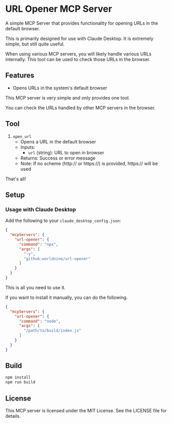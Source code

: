 # URL Opener MCP Server

A simple MCP Server that provides functionality for opening URLs in the default browser.

This is primarily designed for use with Claude Desktop. It is extremely simple, but still quite useful.

When using various MCP servers, you will likely handle various URLs internally.
This tool can be used to check those URLs in the browser.

## Features

* Opens URLs in the system's default browser

This MCP server is very simple and only provides one tool.

You can check the URLs handled by other MCP servers in the browser.

## Tool

1. `open_url`
   * Opens a URL in the default browser
   * Inputs:
     * `url` (string): URL to open in browser
   * Returns: Success or error message
   * Note: If no scheme (http:// or https://) is provided, https:// will be used

That's all! 

## Setup

### Usage with Claude Desktop

Add the following to your `claude_desktop_config.json`:

```json
{
  "mcpServers": {
    "url-opener": {
      "command": "npx",
      "args": [
        "-y",
        "github:worldnine/url-opener"
      ]
    }
  }
}
```

This is all you need to use it.

If you want to install it manually, you can do the following.

```json
{
  "mcpServers": {
    "url-opener": {
      "command": "node",
      "args": [
        "/path/to/build/index.js"
      ]
    }
  }
}
```

## Build

```bash
npm install
npm run build
```

## License

This MCP server is licensed under the MIT License. See the LICENSE file for details.